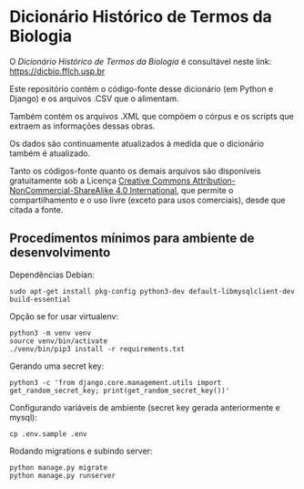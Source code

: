 # Dicionário Histórico de Termos da Biologia

O *Dicionário Histórico de Termos da Biologia* é consultável neste link:
https://dicbio.fflch.usp.br

Este repositório contém o código-fonte desse dicionário (em Python e Django) e os arquivos .CSV que o alimentam.

Também contém os arquivos .XML que compõem o córpus e os scripts que extraem
as informações dessas obras.

Os dados são continuamente atualizados à medida que o dicionário também é
atualizado.

Tanto os códigos-fonte quanto os demais arquivos são disponíveis gratuitamente
sob a Licença
[Creative Commons Attribution-NonCommercial-ShareAlike 4.0 International](https://creativecommons.org/licenses/by-nc-sa/4.0/),
que permite o compartilhamento e o uso livre (exceto para usos comerciais),
desde que citada a fonte.

## Procedimentos mínimos para ambiente de desenvolvimento

Dependências Debian:

    sudo apt-get install pkg-config python3-dev default-libmysqlclient-dev build-essential

Opção se for usar virtualenv:

    python3 -m venv venv
    source venv/bin/activate
    ./venv/bin/pip3 install -r requirements.txt

Gerando uma secret key:

    python3 -c 'from django.core.management.utils import get_random_secret_key; print(get_random_secret_key())'

Configurando variáveis de ambiente (secret key gerada anteriormente e mysql):

    cp .env.sample .env

Rodando migrations e subindo server:

    python manage.py migrate
    python manage.py runserver
